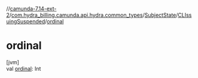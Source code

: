 //[camunda-7.14-ext-2](../../../../index.md)/[com.hydra_billing.camunda.api.hydra.common_types](../../index.md)/[SubjectState](../index.md)/[CLIssuingSuspended](index.md)/[ordinal](ordinal.md)

# ordinal

[jvm]\
val [ordinal](ordinal.md): Int
